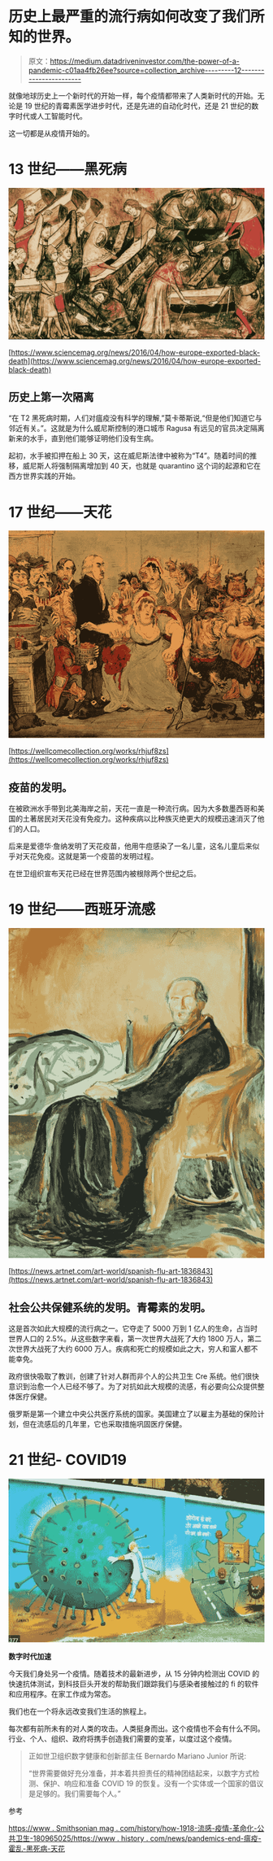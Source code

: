 # 历史上最严重的流行病如何改变了我们所知的世界。

> 原文：<https://medium.datadriveninvestor.com/the-power-of-a-pandemic-c01aa4fb26ee?source=collection_archive---------12----------------------->

就像地球历史上一个新时代的开始一样，每个疫情都带来了人类新时代的开始。无论是 19 世纪的青霉素医学进步时代，还是先进的自动化时代，还是 21 世纪的数字时代或人工智能时代。

这一切都是从疫情开始的。

# 13 世纪——黑死病

![](img/011f813357dbefab59123a19599b9a77.png)

[https://www.sciencemag.org/news/2016/04/how-europe-exported-black-death](https://www.sciencemag.org/news/2016/04/how-europe-exported-black-death)

## 历史上第一次隔离

“在 T2 黑死病时期，人们对瘟疫没有科学的理解,”莫卡蒂斯说,“但是他们知道它与邻近有关。”。这就是为什么威尼斯控制的港口城市 Ragusa 有远见的官员决定隔离新来的水手，直到他们能够证明他们没有生病。

起初，水手被扣押在船上 30 天，这在威尼斯法律中被称为“T4”。随着时间的推移，威尼斯人将强制隔离增加到 40 天，也就是 quarantino 这个词的起源和它在西方世界实践的开始。

# 17 世纪——天花

![](img/3da26551598c12a5363b36f011549426.png)

[https://wellcomecollection.org/works/rhjuf8zs](https://wellcomecollection.org/works/rhjuf8zs)

## 疫苗的发明。

在被欧洲水手带到北美海岸之前，天花一直是一种流行病。因为大多数墨西哥和美国的土著居民对天花没有免疫力。这种疾病以比种族灭绝更大的规模迅速消灭了他们的人口。

后来是爱德华·詹纳发明了天花疫苗，他用牛痘感染了一名儿童，这名儿童后来似乎对天花免疫。这就是第一个疫苗的发明过程。

在世卫组织宣布天花已经在世界范围内被根除两个世纪之后。

# 19 世纪——西班牙流感

![](img/0d7422e8a68f8abc8906278eaac1ca42.png)

[https://news.artnet.com/art-world/spanish-flu-art-1836843](https://news.artnet.com/art-world/spanish-flu-art-1836843)

## 社会公共保健系统的发明。青霉素的发明。

这是首次如此大规模的流行病之一。它夺走了 5000 万到 1 亿人的生命，占当时世界人口的 2.5%。从这些数字来看，第一次世界大战死了大约 1800 万人，第二次世界大战死了大约 6000 万人。疾病和死亡的规模如此之大，穷人和富人都不能幸免。

政府很快吸取了教训，创建了针对人群而非个人的公共卫生 Cre 系统。他们很快意识到治愈一个人已经不够了。为了对抗如此大规模的流感，有必要向公众提供整体医疗保健。

俄罗斯是第一个建立中央公共医疗系统的国家。美国建立了以雇主为基础的保险计划，但在流感后的几年里，它也采取措施巩固医疗保健。

# 21 世纪- COVID19

![](img/a5491855122f7e43ab944beeda245ade.png)

**数字时代加速**

今天我们身处另一个疫情。随着技术的最新进步，从 15 分钟内检测出 COVID 的快速抗体测试，到科技巨头开发的帮助我们跟踪我们与感染者接触过的 fi 的软件和应用程序。在家工作成为常态。

我们也在一个将永远改变我们生活的旅程上。

每次都有前所未有的对人类的攻击。人类挺身而出。这个疫情也不会有什么不同。行业、个人、组织、政府将携手创造我们需要的变革，以度过这个疫情。

> 正如世卫组织数字健康和创新部主任 Bernardo Mariano Junior 所说:
> 
> “世界需要做好充分准备，并本着共担责任的精神团结起来，以数字方式检测、保护、响应和准备 COVID 19 的恢复。没有一个实体或一个国家的倡议是足够的。我们需要每个人。”

参考

[https://www . Smithsonian mag . com/history/how-1918-流感-疫情-革命化-公共卫生-180965025/](https://www.smithsonianmag.com/history/how-1918-flu-pandemic-revolutionized-public-health-180965025/)[https://www . history . com/news/pandemics-end-瘟疫-霍乱-黑死病-天花](https://www.history.com/news/pandemics-end-plague-cholera-black-death-smallpox)